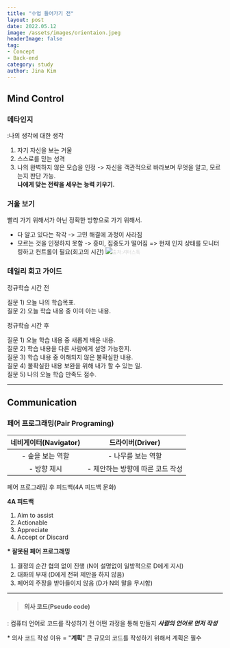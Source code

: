 ```yaml
---
title: "수업 들어가기 전"
layout: post
date: 2022.05.12
image: /assets/images/orientaion.jpeg
headerImage: false
tag:
- Concept
- Back-end
category: study
author: Jina Kim
---
```



## Mind Control
### 메타인지
:나의 생각에 대한 생각
1. 자기 자신을 보는 거울
2. 스스로를 믿는 성격
3. 나의 완벽하지 않은 모습을 인정
-> 자신을 객관적으로 바라보며 무엇을 알고, 모르는지 판단 가능.  
**나에게 맞는 전략을 세우는 능력 키우기.**

### 거울 보기
빨리 가기 위해서가 아닌 정확한 방향으로 가기 위해서.
* 다 알고 있다는 착각 -> 고민 해결에 과정이 사라짐
* 모르는 것을 인정하지 못함 -> 흥미, 집중도가 떨어짐
=> 현재 인지 상태를 모니터링하고 컨트롤이 필요(회고의 시간)
![](https://velog.velcdn.com/images/wlsk124/post/834cb1d4-f136-4067-b540-f28966518b5c/image.jpeg)<span style="font-size:0.8em; color:#d3d3d3">출처:셔터스톡</span>

### 데일리 회고 가이드
정규학습 시간 전  

질문 1) 오늘 나의 학습목표.  
질문 2) 오늘 학습 내용 중 이미 아는 내용.  

정규학습 시간 후

질문 1) 오늘 학습 내용 중 새롭게 배운 내용.  
질문 2) 학습 내용을 다른 사람에게 설명 가능한지.  
질문 3) 학습 내용 중 이해되지 않은 불확실한 내용.  
질문 4) 불확실한 내용 보완을 위해 내가 할 수 있는 일.  
질문 5) 나의 오늘 학습 만족도 점수.    

-----
## Communication
### 페어 프로그래밍(Pair Programing)
>
|네비게이터(Navigator)|드라이버(Driver)|
|:---------:|:--------:|
|- 숲을 보는 역할|- 나무를 보는 역할|
|- 방향 제시|- 제안하는 방향에 따른 코드 작성|


페어 프로그래밍 후 피드백(4A 피드백 문화)

**4A 피드백**
1. Aim to assist
2. Actionable
3. Appreciate
4. Accept or Discard

**\* 잘못된 페어 프로그래밍**
1. 결정의 순간 협의 없이 진행
(N이 설명없이 일방적으로 D에게 지시)
2. 대화의 부재
(D에게 전혀 제안을 하지 않음)
3. 페어의 주장을 받아들이지 않음
(D가 N의 말을 무시함)

-----
>#### 의사 코드(Pseudo code)
: 컴퓨터 언어로 코드를 작성하기 전 어떤 과정을 통해 만들지 **_사람의 언어로 먼저 작성_**

\* 의사 코드 작성 이유 = "**계획**"
큰 규모의 코드를 작성하기 위해서 계획은 필수

